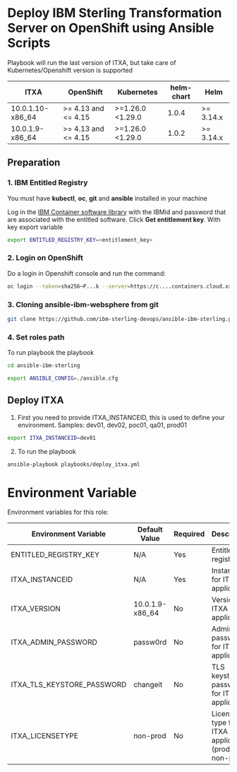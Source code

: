 # Deploy IBM Sterling Transformation Server on OpenShift using Ansible Scripts

Playbook will run the last version of ITXA, but take care of Kubernetes/Openshift version is supported

| ITXA                      | OpenShift           | Kubernetes          | helm-chart | Helm      |
|---------------------------|---------------------|---------------------|------------|-----------|
| 10.0.1.10-x86_64          | >= 4.13 and <= 4.15 | >=1.26.0 <1.29.0    | 1.0.4      | >= 3.14.x |
| 10.0.1.9-x86_64           | >= 4.13 and <= 4.15 | >=1.26.0 <1.29.0    | 1.0.2      | >= 3.14.x |

## Preparation

### 1. IBM Entitled Registry

You must have **kubectl**, **oc**, **git** and **ansible** installed in your machine

Log in the [IBM Container software library](https://myibm.ibm.com/products-services/containerlibrary) with the IBMid and password that are associated with the entitled software. Click **Get entitlement key**. With key export variable

```bash 
export ENTITLED_REGISTRY_KEY=<entitlement_key>
```

### 2. Login on OpenShift

Do a login in Openshift console and run the command:

```bash 
oc login --token=sha256~P...k --server=https://c....containers.cloud.xxx.com:31234
```

### 3. Cloning ansible-ibm-websphere from git

```bash 
git clone https://github.com/ibm-sterling-devops/ansible-ibm-sterling.git
```

### 4. Set roles path

To run playbook the playbook

```bash 
cd ansible-ibm-sterling

export ANSIBLE_CONFIG=./ansible.cfg 
```

## Deploy ITXA

1) First you need to provide ITXA_INSTANCEID, this is used to define your environment. Samples: dev01, dev02, poc01, qa01, prod01

```bash 
export ITXA_INSTANCEID=dev01
```

2) To run the playbook

```bash 
ansible-playbook playbooks/deploy_itxa.yml
```

# Environment Variable

Environment variables for this role:

| Environment Variable          | Default Value        | Required | Description                                      |
|-------------------------------|----------------------|----------|--------------------------------------------------|
| ENTITLED_REGISTRY_KEY         | N/A                  | Yes      | Entitlement registry key                         |
| ITXA_INSTANCEID               | N/A                  | Yes      | Instance ID for ITXA application                 |
| ITXA_VERSION                  | 10.0.1.9-x86_64      | No       | Version of ITXA application                      |
| ITXA_ADMIN_PASSWORD           | passw0rd             | No       | Admin password for ITXA application              |
| ITXA_TLS_KEYSTORE_PASSWORD    | changeit             | No       | TLS keystore password for ITXA application       |
| ITXA_LICENSETYPE              | non-prod             | No       | License type for ITXA application (prod or non-prod) |

